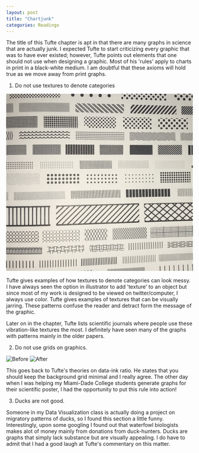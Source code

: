 ```yaml
---
layout: post
title: "Chartjunk"
categories: Readings
---
```


The title of this Tufte chapter is apt in that there are many graphs in science that are actually junk. I expected Tufte to start criticizing every graphic that was to have ever existed; however, Tufte points out elements that one should not use when designing a graphic. Most of his 'rules' apply to charts in print in a black-white medium. I am doubtful that these axioms will hold true as we move away from print graphs.

1. Do not use textures to denote categories

![texture](https://raw.githubusercontent.com/sathvikpal/Data_Visualization_Studio/master/assets/Chartjunk/texture.png)

Tufte gives examples of how textures to denote categories can look messy. I have always seen the option in illustrator to add 'texture' to an object but since most of my work is designed to be viewed on twitter/computer, I always use color. Tufte gives examples of textures that can be visually jarring. These patterns confuse the reader and detract form the message of the graphic.

Later on in the chapter, Tufte lists scientific journals where people use these vibration-like textures the most. I definitely have seen many of the graphs with patterns mainly in the older papers.

2. Do not use grids on graphics.

![Before](https://raw.githubusercontent.com/sathvikpal/Data_Visualization_Studio/master/assets/Chartjunk/before.png)
![After](https://raw.githubusercontent.com/sathvikpal/Data_Visualization_Studio/master/assets/Chartjunk/after.png)

This goes back to Tufte's theories on data-ink ratio. He states that you should keep the background grid minimal and I really agree. The other day when I was helping my Miami-Dade College students generate graphs for their scientific poster, I had the opportunity to put this rule into action!

3. Ducks are not good.

Someone in my Data Visualization class is actually doing a project on migratory patterns of ducks, so I found this section a little funny. Interestingly, upon some googling I found out that waterfowl biologists makes alot of money mainly from donations from duck-hunters. Ducks are graphs that simply lack substance but are visually appealing. I do have to admit that I had a good laugh at Tufte's commentary on this matter.
